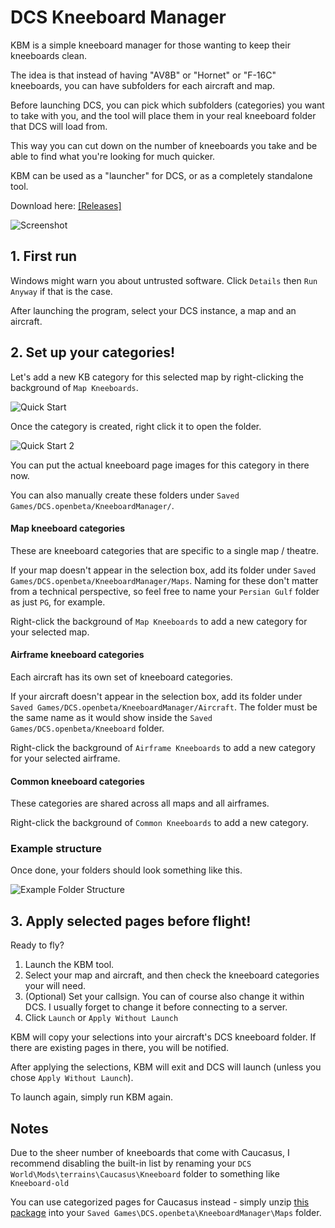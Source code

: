 
# DCS Kneeboard Manager

KBM is a simple kneeboard manager for those wanting to keep their kneeboards clean. 

The idea is that instead of having "AV8B" or "Hornet" or "F-16C" kneeboards, you can have subfolders for each aircraft and map.

Before launching DCS, you can pick which subfolders (categories) you want to take with you, and the tool will place them in your real kneeboard folder that DCS will load from.

This way you can cut down on the number of kneeboards you take and be able to find what you're looking for much quicker.

KBM can be used as a "launcher" for DCS, or as a completely standalone tool.

Download here: [[Releases]](https://github.com/galister/dcs-kbm/releases)

![Screenshot](https://i.imgur.com/yF6SYLe.png)

## 1. First run

Windows might warn you about untrusted software. Click `Details` then `Run Anyway` if that is the case.

After launching the program, select your DCS instance, a map and an aircraft.

## 2. Set up your categories!

Let's add a new KB category for this selected map by right-clicking the background of `Map Kneeboards`.

![Quick Start](https://i.imgur.com/6RwBvxm.png)

Once the category is created, right click it to open the folder.

![Quick Start 2](https://i.imgur.com/GH7hQY5.png)

You can put the actual kneeboard page images for this category in there now.

You can also manually create these folders under `Saved Games/DCS.openbeta/KneeboardManager/`.

#### Map kneeboard categories

These are kneeboard categories that are specific to a single map / theatre.

If your map doesn't appear in the selection box, add its folder under `Saved Games/DCS.openbeta/KneeboardManager/Maps`. Naming for these don't matter from a technical perspective, so feel free to name your `Persian Gulf` folder as just `PG`, for example.

Right-click the background of `Map Kneeboards` to add a new category for your selected map.

#### Airframe kneeboard categories

Each aircraft has its own set of kneeboard categories.

If your aircraft doesn't appear in the selection box, add its folder under `Saved Games/DCS.openbeta/KneeboardManager/Aircraft`. The folder must be the same name as it would show inside the `Saved Games/DCS.openbeta/Kneeboard` folder.

Right-click the background of `Airframe Kneeboards` to add a new category for your selected airframe.

#### Common kneeboard categories

These categories are shared across all maps and all airframes.

Right-click the background of `Common Kneeboards` to add a new category.

### Example structure

Once done, your folders should look something like this.

![Example Folder Structure](https://i.imgur.com/rKHQpms.png)

## 3. Apply selected pages before flight!

Ready to fly?

1. Launch the KBM tool.
2. Select your map and aircraft, and then check the kneeboard categories your will need.
3. (Optional) Set your callsign. You can of course also change it within DCS. I usually forget to change it before connecting to a server.
4. Click `Launch` or `Apply Without Launch`

KBM will copy your selections into your aircraft's DCS kneeboard folder. If there are existing pages in there, you will be notified.

After applying the selections, KBM will exit and DCS will launch (unless you chose `Apply Without Launch`).

To launch again, simply run KBM again.

## Notes

Due to the sheer number of kneeboards that come with Caucasus, I recommend disabling the built-in list by renaming your `DCS World\Mods\terrains\Caucasus\Kneeboard` folder to something like `Kneeboard-old`

You can use categorized pages for Caucasus instead - simply unzip [this package](https://github.com/galister/dcs-kbm/raw/caucasus-pack/Caucasus.zip) into your `Saved Games\DCS.openbeta\KneeboardManager\Maps` folder.

